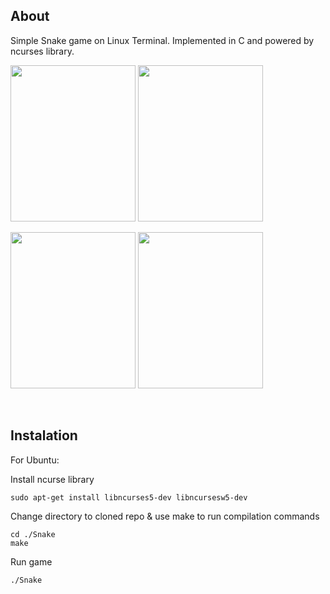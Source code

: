 ## About
Simple Snake game on Linux Terminal. Implemented in C and powered by ncurses library.
<p>
  <img src="https://user-images.githubusercontent.com/45911945/57221643-a6ae4980-7008-11e9-9f40-b923e77975d7.PNG" height="250" width="200" />
  <img src="https://user-images.githubusercontent.com/45911945/57221651-ad3cc100-7008-11e9-94fc-e1c7d82f9833.PNG" height="250" width="200" /> 
</p>
<p>
  <img src="https://user-images.githubusercontent.com/45911945/57221656-b168de80-7008-11e9-9331-9984d83f946c.PNG" height="250" width="200" />
  <img src="https://user-images.githubusercontent.com/45911945/57221659-b3cb3880-7008-11e9-9091-3eae59227044.PNG" height="250" width="200" /> 
</p>
<br/>

## Instalation

For Ubuntu:

Install ncurse library
```
sudo apt-get install libncurses5-dev libncursesw5-dev
```

Change directory to cloned repo & use make to run compilation commands
```
cd ./Snake
make
```

Run game
```
./Snake
```
